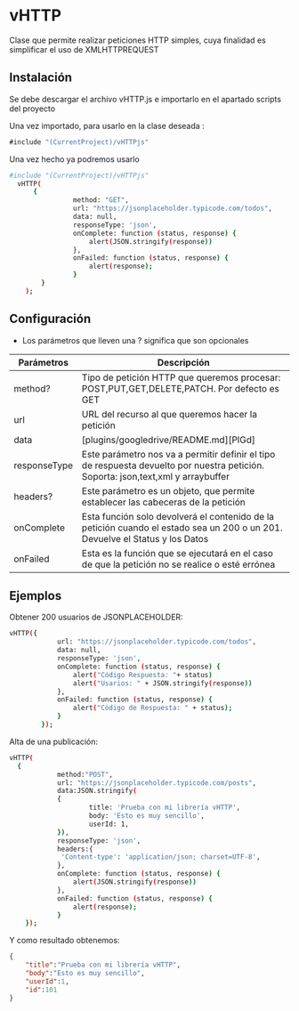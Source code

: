 # vHTTP
Clase que permite realizar peticiones HTTP simples, cuya finalidad es simplificar el uso de XMLHTTPREQUEST
## Instalación
Se debe descargar el archivo vHTTP.js e importarlo en el apartado scripts del proyecto

Una vez importado, para usarlo en la clase deseada :
```js
#include "(CurrentProject)/vHTTPjs"
```
Una vez hecho ya podremos usarlo

```sh
#include "(CurrentProject)/vHTTPjs"
  vHTTP(
      {
                method: "GET",
                url: "https://jsonplaceholder.typicode.com/todos",
                data: null,
                responseType: 'json',
                onComplete: function (status, response) {
                    alert(JSON.stringify(response))
                },
                onFailed: function (status, response) {
                    alert(response);
                }
        }
    );
```
## Configuración
* Los parámetros que lleven una ? significa que son opcionales

| Parámetros | Descripción |
| ------ | ------ |
| method? | Tipo de petición HTTP que queremos procesar: POST,PUT,GET,DELETE,PATCH. Por defecto es GET|
| url | URL del recurso al que queremos hacer la petición |
| data | [plugins/googledrive/README.md][PlGd] |
| responseType | Este parámetro nos va a permitir definir el tipo de respuesta devuelto por nuestra petición. Soporta:  json,text,xml y arraybuffer  |
| headers? | Este parámetro es un objeto, que permite establecer las cabeceras de la petición |
| onComplete | Esta función solo devolverá el contenido de la petición cuando el estado sea un 200 o un 201. Devuelve el Status y los Datos |
| onFailed | Esta es la función que se ejecutará en el caso de que la petición no se realice o esté errónea |

## Ejemplos


Obtener 200 usuarios de JSONPLACEHOLDER:

```sh
vHTTP({
            url: "https://jsonplaceholder.typicode.com/todos",
            data: null,
            responseType: 'json',
            onComplete: function (status, response) {
                alert("Código Respuesta: "+ status)
                alert("Usarios: " + JSON.stringify(response))
            },
            onFailed: function (status, response) {
                alert("Código de Respuesta: " + status);
            }
        });
```

Alta  de una publicación:

```sh
vHTTP(
  {
			method:"POST",
            url: "https://jsonplaceholder.typicode.com/posts",
            data:JSON.stringify(
			{
					title: 'Prueba con mi librería vHTTP',
					body: 'Esto es muy sencillo',
					userId: 1,
			}),
            responseType: 'json',
			headers:{
			 'Content-type': 'application/json; charset=UTF-8',
			},
            onComplete: function (status, response) {
                alert(JSON.stringify(response))
            },
            onFailed: function (status, response) {
                alert(response);
            }
    });
```
Y como resultado obtenemos:

```json
{
    "title":"Prueba con mi librería vHTTP",
    "body":"Esto es muy sencillo",
    "userId":1,
    "id":101
}
```



